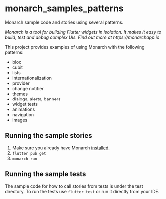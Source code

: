 # monarch_samples_patterns

Monarch sample code and stories using several patterns.

_Monarch is a tool for building Flutter widgets in isolation. It makes it easy to build, test and debug complex UIs. Find out more at https://monarchapp.io_

This project provides examples of using Monarch with the following patterns:
- bloc
- cubit
- lists
- internationalization
- provider
- change notifier
- themes
- dialogs, alerts, banners
- widget tests
- animations
- navigation
- images

## Running the sample stories

1. Make sure you already have Monarch [installed](https://monarchapp.io/docs/install).
2. `flutter pub get`
3. `monarch run`

## Running the sample tests
The sample code for how to call stories from tests is under the test directory. 
To run the tests use `flutter test` or run it directly from your IDE.
